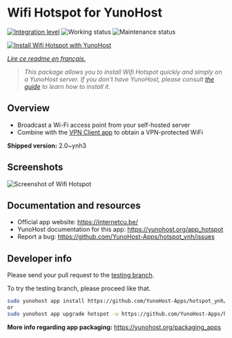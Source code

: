 <!--
N.B.: This README was automatically generated by https://github.com/YunoHost/apps/tree/master/tools/README-generator
It shall NOT be edited by hand.
-->

# Wifi Hotspot for YunoHost

[![Integration level](https://dash.yunohost.org/integration/hotspot.svg)](https://dash.yunohost.org/appci/app/hotspot) ![Working status](https://ci-apps.yunohost.org/ci/badges/hotspot.status.svg) ![Maintenance status](https://ci-apps.yunohost.org/ci/badges/hotspot.maintain.svg)

[![Install Wifi Hotspot with YunoHost](https://install-app.yunohost.org/install-with-yunohost.svg)](https://install-app.yunohost.org/?app=hotspot)

*[Lire ce readme en français.](./README_fr.md)*

> *This package allows you to install Wifi Hotspot quickly and simply on a YunoHost server.
If you don't have YunoHost, please consult [the guide](https://yunohost.org/#/install) to learn how to install it.*

## Overview

* Broadcast a Wi-Fi access point from your self-hosted server
* Combine with the [VPN Client app](https://github.com/labriqueinternet/vpnclient_ynh) to obtain a VPN-protected WiFi


**Shipped version:** 2.0~ynh3

## Screenshots

![Screenshot of Wifi Hotspot](./doc/screenshots/hotspot.png)

## Documentation and resources

* Official app website: <https://internetcu.be/>
* YunoHost documentation for this app: <https://yunohost.org/app_hotspot>
* Report a bug: <https://github.com/YunoHost-Apps/hotspot_ynh/issues>

## Developer info

Please send your pull request to the [testing branch](https://github.com/YunoHost-Apps/hotspot_ynh/tree/testing).

To try the testing branch, please proceed like that.

``` bash
sudo yunohost app install https://github.com/YunoHost-Apps/hotspot_ynh/tree/testing --debug
or
sudo yunohost app upgrade hotspot -u https://github.com/YunoHost-Apps/hotspot_ynh/tree/testing --debug
```

**More info regarding app packaging:** <https://yunohost.org/packaging_apps>

